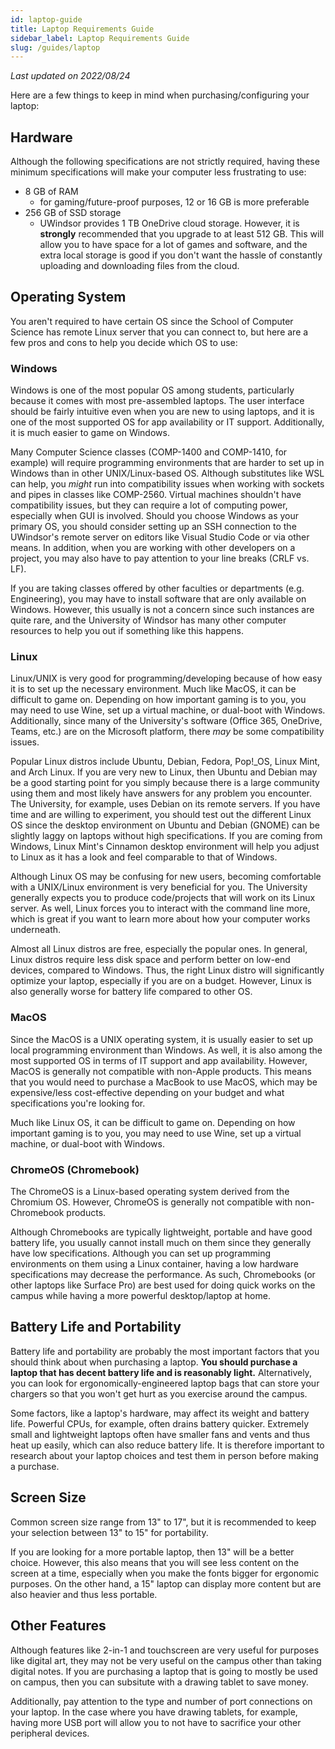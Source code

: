 ```yaml
---
id: laptop-guide
title: Laptop Requirements Guide
sidebar_label: Laptop Requirements Guide
slug: /guides/laptop
---
```


_Last updated on 2022/08/24_

Here are a few things to keep in mind when purchasing/configuring your laptop:

## Hardware

Although the following specifications are not strictly required, having these minimum specifications will make your computer less frustrating to use:

-   8 GB of RAM
    -   for gaming/future-proof purposes, 12 or 16 GB is more preferable
-   256 GB of SSD storage
    -   UWindsor provides 1 TB OneDrive cloud storage. However, it is **strongly** recommended that you upgrade to at least 512 GB. This will allow you to have space for a lot of games and software, and the extra local storage is good if you don't want the hassle of constantly uploading and downloading files from the cloud.

## Operating System

You aren't required to have certain OS since the School of Computer Science has remote Linux server that you can connect to, but here are a few pros and cons to help you decide which OS to use:

### Windows

Windows is one of the most popular OS among students, particularly because it comes with most pre-assembled laptops. The user interface should be fairly intuitive even when you are new to using laptops, and it is one of the most supported OS for app availability or IT support. Additionally, it is much easier to game on Windows.

Many Computer Science classes (COMP-1400 and COMP-1410, for example) will require programming environments that are harder to set up in Windows than in other UNIX/Linux-based OS. Although substitutes like WSL can help, you _might_ run into compatibility issues when working with sockets and pipes in classes like COMP-2560. Virtual machines shouldn't have compatibility issues, but they can require a lot of computing power, especially when GUI is involved. Should you choose Windows as your primary OS, you should consider setting up an SSH connection to the UWindsor's remote server on editors like Visual Studio Code or via other means. In addition, when you are working with other developers on a project, you may also have to pay attention to your line breaks (CRLF vs. LF).

If you are taking classes offered by other faculties or departments (e.g. Engineering), you may have to install software that are only available on Windows. However, this usually is not a concern since such instances are quite rare, and the University of Windsor has many other computer resources to help you out if something like this happens.

### Linux

Linux/UNIX is very good for programming/developing because of how easy it is to set up the necessary environment. Much like MacOS, it can be difficult to game on. Depending on how important gaming is to you, you may need to use Wine, set up a virtual machine, or dual-boot with Windows. Additionally, since many of the University's software (Office 365, OneDrive, Teams, etc.) are on the Microsoft platform, there _may_ be some compatibility issues.

Popular Linux distros include Ubuntu, Debian, Fedora, Pop!\_OS, Linux Mint, and Arch Linux. If you are very new to Linux, then Ubuntu and Debian may be a good starting point for you simply because there is a large community using them and most likely have answers for any problem you encounter. The University, for example, uses Debian on its remote servers. If you have time and are willing to experiment, you should test out the different Linux OS since the desktop environment on Ubuntu and Debian (GNOME) can be slightly laggy on laptops without high specifications. If you are coming from Windows, Linux Mint's Cinnamon desktop environment will help you adjust to Linux as it has a look and feel comparable to that of Windows.

Although Linux OS may be confusing for new users, becoming comfortable with a UNIX/Linux environment is very beneficial for you. The University generally expects you to produce code/projects that will work on its Linux server. As well, Linux forces you to interact with the command line more, which is great if you want to learn more about how your computer works underneath.

Almost all Linux distros are free, especially the popular ones. In general, Linux distros require less disk space and perform better on low-end devices, compared to Windows. Thus, the right Linux distro will significantly optimize your laptop, especially if you are on a budget. However, Linux is also generally worse for battery life compared to other OS.

### MacOS

Since the MacOS is a UNIX operating system, it is usually easier to set up local programming environment than Windows. As well, it is also among the most supported OS in terms of IT support and app availability. However, MacOS is generally not compatible with non-Apple products. This means that you would need to purchase a MacBook to use MacOS, which may be expensive/less cost-effective depending on your budget and what specifications you're looking for.

Much like Linux OS, it can be difficult to game on. Depending on how important gaming is to you, you may need to use Wine, set up a virtual machine, or dual-boot with Windows.

### ChromeOS (Chromebook)

The ChromeOS is a Linux-based operating system derived from the Chromium OS. However, ChromeOS is generally not compatible with non-Chromebook products.

Although Chromebooks are typically lightweight, portable and have good battery life, you usually cannot install much on them since they generally have low specifications. Although you can set up programming environments on them using a Linux container, having a low hardware specifications may decrease the performance. As such, Chromebooks (or other laptops like Surface Pro) are best used for doing quick works on the campus while having a more powerful desktop/laptop at home.

## Battery Life and Portability

Battery life and portability are probably the most important factors that you should think about when purchasing a laptop. **You should purchase a laptop that has decent battery life and is reasonably light.** Alternatively, you can look for ergonomically-engineered laptop bags that can store your chargers so that you won't get hurt as you exercise around the campus.

Some factors, like a laptop's hardware, may affect its weight and battery life. Powerful CPUs, for example, often drains battery quicker.
Extremely small and lightweight laptops often have smaller fans and vents and thus heat up easily, which can also reduce battery life. It is therefore important to research about your laptop choices and test them in person before making a purchase.

## Screen Size

Common screen size range from 13" to 17", but it is recommended to keep your selection between 13" to 15" for portability.

If you are looking for a more portable laptop, then 13" will be a better choice. However, this also means that you will see less content on the screen at a time, especially when you make the fonts bigger for ergonomic purposes. On the other hand, a 15" laptop can display more content but are also heavier and thus less portable.

## Other Features

Although features like 2-in-1 and touchscreen are very useful for purposes like digital art, they may not be very useful on the campus other than taking digital notes. If you are purchasing a laptop that is going to mostly be used on campus, then you can subsitute with a drawing tablet to save money.

Additionally, pay attention to the type and number of port connections on your laptop. In the case where you have drawing tablets, for example, having more USB port will allow you to not have to sacrifice your other peripheral devices.
